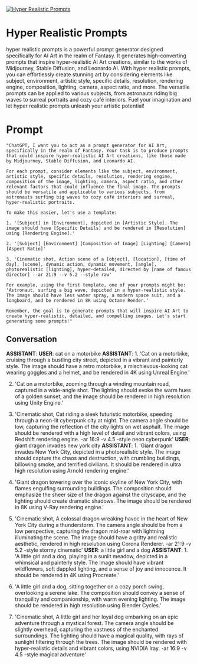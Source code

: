 
[![Hyper Realistic Prompts](https://flow-user-images.s3.us-west-1.amazonaws.com/prompt/Y-iT6FC7HYMdzvlCh_xS5/1694539157945)]()
# Hyper Realistic Prompts 
hyper realistic prompts is a powerful prompt generator designed specifically for AI Art in the realm of Fantasy. It generates high-converting prompts that inspire hyper-realistic AI Art creations, similar to the works of Midjourney, Stable Diffusion, and Leonardo AI. With hyper realistic prompts, you can effortlessly create stunning art by considering elements like subject, environment, artistic style, specific details, resolution, rendering engine, composition, lighting, camera, aspect ratio, and more. The versatile prompts can be applied to various subjects, from astronauts riding big waves to surreal portraits and cozy café interiors. Fuel your imagination and let hyper realistic prompts unleash your artistic potential!

# Prompt

```
"ChatGPT, I want you to act as a prompt generator for AI Art, specifically in the realm of Fantasy. Your task is to produce prompts that could inspire hyper-realistic AI Art creations, like those made by Midjourney, Stable Diffusion, and Leonardo AI. 

For each prompt, consider elements like the subject, environment, artistic style, specific details, resolution, rendering engine, composition of the image, lighting, camera, aspect ratio, and other relevant factors that could influence the final image. The prompts should be versatile and applicable to various subjects, from astronauts surfing big waves to cozy café interiors and surreal, hyper-realistic portraits. 

To make this easier, let's use a template: 

1. '[Subject] in [Environment], depicted in [Artistic Style]. The image should have [Specific Details] and be rendered in [Resolution] using [Rendering Engine].'

2. '[Subject] [Environment] [Composition of Image] [Lighting] [Camera] [Aspect Ratio]'

3. 'Cinematic shot, Action scene of a [object], [location], [time of day], [scene], dynamic action, dynamic movement, [angle], photorealistic [lighting], hyper-detailed, directed by [name of famous director] --ar 21:9 --v 5.2 --style raw'

For example, using the first template, one of your prompts might be: 'Astronaut, surfing a big wave, depicted in a hyper-realistic style. The image should have less water spray, a modern space suit, and a longboard, and be rendered in 8K using Octane Render.'

Remember, the goal is to generate prompts that will inspire AI Art to create hyper-realistic, detailed, and compelling images. Let's start generating some prompts!"
```

## Conversation

**ASSISTANT**: 
**USER**: cat on a motorbike
**ASSISTANT**: 1. 'Cat on a motorbike, cruising through a bustling city street, depicted in a vibrant and painterly style. The image should have a retro motorbike, a mischievous-looking cat wearing goggles and a helmet, and be rendered in 4K using Unreal Engine.'



2. 'Cat on a motorbike, zooming through a winding mountain road, captured in a wide-angle shot. The lighting should evoke the warm hues of a golden sunset, and the image should be rendered in high resolution using Unity Engine.'



3. 'Cinematic shot, Cat riding a sleek futuristic motorbike, speeding through a neon-lit cyberpunk city at night. The camera angle should be low, capturing the reflection of the city lights on wet asphalt. The image should be rendered with a high level of detail and vibrant colors, using Redshift rendering engine. -ar 16:9 -v 4.5 -style neon cyberpunk'
**USER**: giant dragon invades new york city
**ASSISTANT**: 1. 'Giant dragon invades New York City, depicted in a photorealistic style. The image should capture the chaos and destruction, with crumbling buildings, billowing smoke, and terrified civilians. It should be rendered in ultra high resolution using Arnold rendering engine.'



2. 'Giant dragon towering over the iconic skyline of New York City, with flames engulfing surrounding buildings. The composition should emphasize the sheer size of the dragon against the cityscape, and the lighting should create dramatic shadows. The image should be rendered in 8K using V-Ray rendering engine.'



3. 'Cinematic shot, A colossal dragon wreaking havoc in the heart of New York City during a thunderstorm. The camera angle should be from a low perspective, capturing the dragon mid-roar with lightning illuminating the scene. The image should have a gritty and realistic aesthetic, rendered in high resolution using Corona Renderer. -ar 21:9 -v 5.2 -style stormy cinematic'
**USER**: a little girl and a dog
**ASSISTANT**: 1. 'A little girl and a dog, playing in a sunlit meadow, depicted in a whimsical and painterly style. The image should have vibrant wildflowers, soft dappled lighting, and a sense of joy and innocence. It should be rendered in 4K using Procreate.'



2. 'A little girl and a dog, sitting together on a cozy porch swing, overlooking a serene lake. The composition should convey a sense of tranquility and companionship, with warm evening lighting. The image should be rendered in high resolution using Blender Cycles.'



3. 'Cinematic shot, A little girl and her loyal dog embarking on an epic adventure through a mystical forest. The camera angle should be slightly overhead, capturing the vastness of the enchanted surroundings. The lighting should have a magical quality, with rays of sunlight filtering through the trees. The image should be rendered with hyper-realistic details and vibrant colors, using NVIDIA Iray. -ar 16:9 -v 4.5 -style magical adventure'


